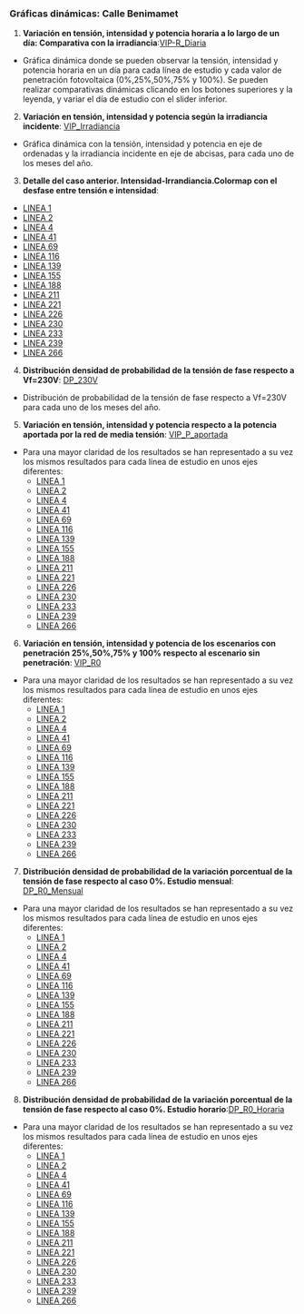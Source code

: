### Gráficas dinámicas: Calle Benimamet

1. **Variación en tensión, intensidad y potencia horaria a lo largo de un día: Comparativa con la irradiancia**:[VIP-R_Diaria](https://juliauru.github.io/D.Benimamet/Curva_diaria_1.html)
* Gráfica dinámica donde se pueden observar la tensión, intensidad y potencia horaria en un día para cada línea de estudio y cada valor de penetración fotovoltaica (0%,25%,50%,75% y 100%). Se pueden realizar comparativas dinámicas clicando en los botones superiores y la leyenda, y variar el día de estudio con el slider inferior.
2. **Variación en tensión, intensidad y potencia según la irradiancia incidente**: [VIP_Irradiancia](https://juliauru.github.io/D.Benimamet/VIP_anual_TY_2.html)
* Gráfica dinámica con la tensión, intensidad y potencia en eje de ordenadas y la irradiancia incidente en eje de abcisas, para cada uno de los meses del año.
3. **Detalle del caso anterior. Intensidad-Irrandiancia.Colormap con el desfase entre tensión e intensidad**:
  * [LINEA 1](https://juliauru.github.io/D.Benimamet/Iangle_9/Ia_line1.html)
  * [LINEA 2](https://juliauru.github.io/D.Benimamet/Iangle_9/Ia_line2.html)
  * [LINEA 4](https://juliauru.github.io/D.Benimamet/Iangle_9/Ia_line4.html)
  * [LINEA 41](https://juliauru.github.io/D.Benimamet/Iangle_9/Ia_line41.html)
  * [LINEA 69](https://juliauru.github.io/D.Benimamet/Iangle_9/Ia_line69.html)
  * [LINEA 116](https://juliauru.github.io/D.Benimamet/Iangle_9/Ia_line116.html)
  * [LINEA 139](https://juliauru.github.io/D.Benimamet/Iangle_9/Ia_line139.html)
  * [LINEA 155](https://juliauru.github.io/D.Benimamet/Iangle_9/Ia_line155.html)
  * [LINEA 188](https://juliauru.github.io/D.Benimamet/Iangle_9/Ia_line188.html)
  * [LINEA 211](https://juliauru.github.io/D.Benimamet/Iangle_9/Ia_line211.html)
  * [LINEA 221](https://juliauru.github.io/D.Benimamet/Iangle_9/Ia_line221.html)
  * [LINEA 226](https://juliauru.github.io/D.Benimamet/Iangle_9/Ia_line226.html)
  * [LINEA 230](https://juliauru.github.io/D.Benimamet/Iangle_9/Ia_line230.html)
  * [LINEA 233](https://juliauru.github.io/D.Benimamet/Iangle_9/Ia_line233.html)
  * [LINEA 239](https://juliauru.github.io/D.Benimamet/Iangle_9/Ia_line239.html)
  * [LINEA 266](https://juliauru.github.io/D.Benimamet/Iangle_9/Ia_line266.html)
4. **Distribución densidad de probabilidad de la tensión de fase respecto a Vf=230V**: [DP_230V](https://juliauru.github.io/D.Benimamet/Densidad_Probabilidad_3.html)
* Distribución de probabilidad de la tensión de fase respecto a Vf=230V para cada uno de los meses del año.
5. **Variación en tensión, intensidad y potencia respecto a la potencia aportada por la red de media tensión**: [VIP_P_aportada](https://juliauru.github.io/D.Benimamet/VIP_anual_CG_4.html)

* Para una mayor claridad de los resultados se han representado a su vez los mismos resultados para cada línea de estudio en unos ejes diferentes:
  * [LINEA 1](https://juliauru.github.io/D.Benimamet/R_Autoconsumo_4/CG_line1.html)
  * [LINEA 2](https://juliauru.github.io/D.Benimamet/R_Autoconsumo_4/CG_line2.html)
  * [LINEA 4](https://juliauru.github.io/D.Benimamet/R_Autoconsumo_4/CG_line4.html)
  * [LINEA 41](https://juliauru.github.io/D.Benimamet/R_Autoconsumo_4/CG_line41.html)
  * [LINEA 69](https://juliauru.github.io/D.Benimamet/R_Autoconsumo_4/CG_line69.html)
  * [LINEA 116](https://juliauru.github.io/D.Benimamet/R_Autoconsumo_4/CG_line116.html)
  * [LINEA 139](https://juliauru.github.io/D.Benimamet/R_Autoconsumo_4/CG_line139.html)
  * [LINEA 155](https://juliauru.github.io/D.Benimamet/R_Autoconsumo_4/CG_line155.html)
  * [LINEA 188](https://juliauru.github.io/D.Benimamet/R_Autoconsumo_4/CG_line188.html)
  * [LINEA 211](https://juliauru.github.io/D.Benimamet/R_Autoconsumo_4/CG_line211.html)
  * [LINEA 221](https://juliauru.github.io/D.Benimamet/R_Autoconsumo_4/CG_line221.html)
  * [LINEA 226](https://juliauru.github.io/D.Benimamet/R_Autoconsumo_4/CG_line226.html)
  * [LINEA 230](https://juliauru.github.io/D.Benimamet/R_Autoconsumo_4/CG_line230.html)
  * [LINEA 233](https://juliauru.github.io/D.Benimamet/R_Autoconsumo_4/CG_line233.html)
  * [LINEA 239](https://juliauru.github.io/D.Benimamet/R_Autoconsumo_4/CG_line239.html)
  * [LINEA 266](https://juliauru.github.io/D.Benimamet/R_Autoconsumo_4/CG_line266.html)
  
6. **Variación en tensión, intensidad y potencia de los escenarios con penetración 25%,50%,75% y 100% respecto al escenario sin penetración**: [VIP_R0](https://juliauru.github.io/D.Benimamet/VIP_anual_R_0_5.html)

* Para una mayor claridad de los resultados se han representado a su vez los mismos resultados para cada línea de estudio en unos ejes diferentes:
  * [LINEA 1](https://juliauru.github.io/D.Benimamet/R0_5/R0_line1.html)
  * [LINEA 2](https://juliauru.github.io/D.Benimamet/R0_5/R0_line2.html)
  * [LINEA 4](https://juliauru.github.io/D.Benimamet/R0_5/R0_line4.html)
  * [LINEA 41](https://juliauru.github.io/D.Benimamet/R0_5/R0_line41.html)
  * [LINEA 69](https://juliauru.github.io/D.Benimamet/R0_5/R0_line69.html)
  * [LINEA 116](https://juliauru.github.io/D.Benimamet/R0_5/R0_line116.html)
  * [LINEA 139](https://juliauru.github.io/D.Benimamet/R0_5/R0_line139.html)
  * [LINEA 155](https://juliauru.github.io/D.Benimamet/R0_5/R0_line155.html)
  * [LINEA 188](https://juliauru.github.io/D.Benimamet/R0_5/R0_line188.html)
  * [LINEA 211](https://juliauru.github.io/D.Benimamet/R0_5/R0_line211.html)
  * [LINEA 221](https://juliauru.github.io/D.Benimamet/R0_5/R0_line221.html)
  * [LINEA 226](https://juliauru.github.io/D.Benimamet/R0_5/R0_line226.html)
  * [LINEA 230](https://juliauru.github.io/D.Benimamet/R0_5/R0_line230.html)
  * [LINEA 233](https://juliauru.github.io/D.Benimamet/R0_5/R0_line233.html)
  * [LINEA 239](https://juliauru.github.io/D.Benimamet/R0_5/R0_line239.html)
  * [LINEA 266](https://juliauru.github.io/D.Benimamet/R0_5/R0_line266.html)
  
7. **Distribución densidad de probabilidad de la variación porcentual de la tensión de fase respecto al caso 0%. Estudio mensual**: [DP_R0_Mensual](https://juliauru.github.io/D.Benimamet/R0_VIP_6.html)
* Para una mayor claridad de los resultados se han representado a su vez los mismos resultados para cada línea de estudio en unos ejes diferentes:
  * [LINEA 1](https://juliauru.github.io/D.Benimamet/R0_VIP_6/R0_line1.html)
  * [LINEA 2](https://juliauru.github.io/D.Benimamet/R0_VIP_6/R0_line2.html)
  * [LINEA 4](https://juliauru.github.io/D.Benimamet/R0_VIP_6/R0_line4.html)
  * [LINEA 41](https://juliauru.github.io/D.Benimamet/R0_VIP_6/R0_line41.html)
  * [LINEA 69](https://juliauru.github.io/D.Benimamet/R0_VIP_6/R0_line69.html)
  * [LINEA 116](https://juliauru.github.io/D.Benimamet/R0_VIP_6/R0_line116.html)
  * [LINEA 139](https://juliauru.github.io/D.Benimamet/R0_VIP_6/R0_line139.html)
  * [LINEA 155](https://juliauru.github.io/D.Benimamet/R0_VIP_6/R0_line155.html)
  * [LINEA 188](https://juliauru.github.io/D.Benimamet/R0_VIP_6/R0_line188.html)
  * [LINEA 211](https://juliauru.github.io/D.Benimamet/R0_VIP_6/R0_line211.html)
  * [LINEA 221](https://juliauru.github.io/D.Benimamet/R0_VIP_6/R0_line221.html)
  * [LINEA 226](https://juliauru.github.io/D.Benimamet/R0_VIP_6/R0_line226.html)
  * [LINEA 230](https://juliauru.github.io/D.Benimamet/R0_VIP_6/R0_line230.html)
  * [LINEA 233](https://juliauru.github.io/D.Benimamet/R0_VIP_6/R0_line233.html)
  * [LINEA 239](https://juliauru.github.io/D.Benimamet/R0_VIP_6/R0_line239.html)
  * [LINEA 266](https://juliauru.github.io/D.Benimamet/R0_VIP_6/R0_line266.html)
  
 8. **Distribución densidad de probabilidad de la variación porcentual de la tensión de fase respecto al caso 0%. Estudio horario**:[DP_R0_Horaria](https://juliauru.github.io/D.Benimamet/R0_VIP_h_8.html)
 
* Para una mayor claridad de los resultados se han representado a su vez los mismos resultados para cada línea de estudio en unos ejes diferentes:
  * [LINEA 1](https://juliauru.github.io/D.Benimamet/R0_VIP_h_8/R0_h_line1.html)
  * [LINEA 2](https://juliauru.github.io/D.Benimamet/R0_VIP_h_8/R0_h_line2.html)
  * [LINEA 4](https://juliauru.github.io/D.Benimamet/R0_VIP_h_8/R0_h_line4.html)
  * [LINEA 41](https://juliauru.github.io/D.Benimamet/R0_VIP_h_8/R0_h_line41.html)
  * [LINEA 69](https://juliauru.github.io/D.Benimamet/R0_VIP_h_8/R0_h_line69.html)
  * [LINEA 116](https://juliauru.github.io/D.Benimamet/R0_VIP_h_8/R0_h_line116.html)
  * [LINEA 139](https://juliauru.github.io/D.Benimamet/R0_VIP_h_8/R0_h_line139.html)
  * [LINEA 155](https://juliauru.github.io/D.Benimamet/R0_VIP_h_8/R0_h_line155.html)
  * [LINEA 188](https://juliauru.github.io/D.Benimamet/R0_VIP_h_8/R0_h_line188.html)
  * [LINEA 211](https://juliauru.github.io/D.Benimamet/R0_VIP_h_8/R0_h_line211.html)
  * [LINEA 221](https://juliauru.github.io/D.Benimamet/R0_VIP_h_8/R0_h_line221.html)
  * [LINEA 226](https://juliauru.github.io/D.Benimamet/R0_VIP_h_8/R0_h_line226.html)
  * [LINEA 230](https://juliauru.github.io/D.Benimamet/R0_VIP_h_8/R0_h_line230.html)
  * [LINEA 233](https://juliauru.github.io/D.Benimamet/R0_VIP_h_8/R0_h_line233.html)
  * [LINEA 239](https://juliauru.github.io/D.Benimamet/R0_VIP_h_8/R0_h_line239.html)
  * [LINEA 266](https://juliauru.github.io/D.Benimamet/R0_VIP_h_8/R0_h_line266.html) 
